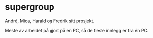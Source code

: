 # supergroup
André, Mica, Harald og Fredrik sitt prosjekt. 

Meste av arbeidet på gjort på en PC, så de fleste innlegg er fra én PC.
